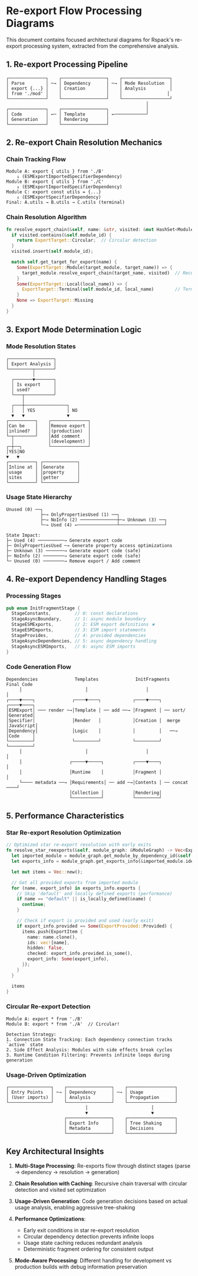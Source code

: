 # Re-export Flow Processing Diagrams

This document contains focused architectural diagrams for Rspack's re-export processing system, extracted from the comprehensive analysis.

## 1. Re-export Processing Pipeline

```
┌──────────────┐    ┌─────────────────┐    ┌──────────────────┐
│ Parse        │ ─→ │ Dependency      │ ─→ │ Mode Resolution  │
│ export {...} │    │ Creation        │    │ Analysis         │
│ from './mod' │    │                 │    │                 │
└──────────────┘    └─────────────────┘    └──────────────────┘
                                                     │
┌──────────────┐    ┌─────────────────┐              │
│ Code         │ ←─ │ Template        │ ←────────────┘
│ Generation   │    │ Rendering       │
└──────────────┘    └─────────────────┘
```

## 2. Re-export Chain Resolution Mechanics

### Chain Tracking Flow
```
Module A: export { utils } from './B'
    ↓ (ESMExportImportedSpecifierDependency)
Module B: export { utils } from './C'
    ↓ (ESMExportImportedSpecifierDependency)
Module C: export const utils = {...}
    ↓ (ESMExportSpecifierDependency)
Final: A.utils → B.utils → C.utils (terminal)
```

### Chain Resolution Algorithm
```rust
fn resolve_export_chain(&self, name: &str, visited: &mut HashSet<ModuleId>) -> ExportTarget {
  if visited.contains(&self.module_id) {
    return ExportTarget::Circular;  // Circular detection
  }
  visited.insert(self.module_id);

  match self.get_target_for_export(name) {
    Some(ExportTarget::Module(target_module, target_name)) => {
      target_module.resolve_export_chain(target_name, visited)  // Recurse
    }
    Some(ExportTarget::Local(local_name)) => {
      ExportTarget::Terminal(self.module_id, local_name)        // Terminal
    }
    None => ExportTarget::Missing
  }
}
```

## 3. Export Mode Determination Logic

### Mode Resolution States
```
┌─────────────────┐
│ Export Analysis │
└─────────┬───────┘
          │
  ┌───────▼───────┐
  │ Is export     │
  │ used?         │
  └───┬───────────┘
      │
  ┌───┼────────────────┐
  │   │ YES            │ NO
  ▼   ▼                ▼
┌──────────┐    ┌──────────────┐
│Can be    │    │Remove export │
│inlined?  │    │(production)  │
└─┬────────┘    │Add comment   │
  │             │(development) │
┌─┼──┐          └──────────────┘
│YES│NO
▼   ▼
┌──────────┐ ┌─────────────┐
│Inline at │ │Generate     │
│usage     │ │property     │
│sites     │ │getter       │
└──────────┘ └─────────────┘
```

### Usage State Hierarchy
```
Unused (0) ──┐
             ├─→ OnlyPropertiesUsed (1) ──┐
             ├─→ NoInfo (2) ──────────────┼─→ Unknown (3) ──┐
             └─→ Used (4) ←───────────────┴─────────────────┘

State Impact:
├─ Used (4) ──────────→ Generate export code
├─ OnlyPropertiesUsed ─→ Generate property access optimizations
├─ Unknown (3) ───────→ Generate export code (safe)
├─ NoInfo (2) ────────→ Generate export code (safe)
└─ Unused (0) ────────→ Remove export / Add comment
```

## 4. Re-export Dependency Handling Stages

### Processing Stages
```rust
pub enum InitFragmentStage {
  StageConstants,         // 0: const declarations
  StageAsyncBoundary,     // 1: async module boundary
  StageESMExports,        // 2: ESM export definitions ★
  StageESMImports,        // 3: ESM import statements
  StageProvides,          // 4: provided dependencies
  StageAsyncDependencies, // 5: async dependency handling
  StageAsyncESMImports,   // 6: async ESM imports
}
```

### Code Generation Flow
```
Dependencies              Templates              InitFragments           Final Code
     │                        │                      │                    │
┌────▼────┐              ┌────▼────┐            ┌────▼────┐          ┌────▼────┐
│ESMExport│ ─── render ─→│Template │ ── add ──→ │Fragment │ ── sort/│Generated│
│Specifier│              │Render   │            │Creation │  merge │JavaScript│
│Dependency│             │Logic    │            │         │   ──→  │Code     │
└─────────┘              └─────────┘            └─────────┘        └─────────┘
     │                        │                      │                    │
     │                  ┌─────▼─────┐           ┌────▼────┐               │
     │                  │Runtime    │           │Fragment │               │
     └──── metadata ──→ │Requirements│ ── add ─→│Contents │ ── concat ────┘
                        │Collection │           │Rendering│
                        └───────────┘           └─────────┘
```

## 5. Performance Characteristics

### Star Re-export Resolution Optimization
```rust
// Optimized star re-export resolution with early exits
fn resolve_star_reexports(&self, module_graph: &ModuleGraph) -> Vec<ExportItem> {
  let imported_module = module_graph.get_module_by_dependency_id(&self.id)?;
  let exports_info = module_graph.get_exports_info(&imported_module.identifier());

  let mut items = Vec::new();

  // Get all provided exports from imported module
  for (name, export_info) in exports_info.exports {
    // Skip 'default' and locally defined exports (performance)
    if name == "default" || is_locally_defined(&name) {
      continue;
    }

    // Check if export is provided and used (early exit)
    if export_info.provided == Some(ExportProvided::Provided) {
      items.push(ExportItem {
        name: name.clone(),
        ids: vec![name],
        hidden: false,
        checked: export_info.provided.is_some(),
        export_info: Some(export_info),
      });
    }
  }

  items
}
```

### Circular Re-export Detection
```
Module A: export * from './B'
Module B: export * from './A'  // Circular!

Detection Strategy:
1. Connection State Tracking: Each dependency connection tracks `active` state
2. Side Effect Analysis: Modules with side effects break cycles
3. Runtime Condition Filtering: Prevents infinite loops during generation
```

### Usage-Driven Optimization
```
┌────────────────┐    ┌─────────────────┐    ┌──────────────────┐
│ Entry Points   │ ─→ │ Dependency      │ ─→ │ Usage            │
│ (User imports) │    │ Analysis        │    │ Propagation      │
└────────────────┘    └─────────────────┘    └──────────────────┘
                              │                        │
                              ▼                        ▼
                      ┌─────────────────┐    ┌──────────────────┐
                      │ Export Info     │    │ Tree Shaking     │
                      │ Metadata        │    │ Decisions        │
                      └─────────────────┘    └──────────────────┘
```

## Key Architectural Insights

1. **Multi-Stage Processing**: Re-exports flow through distinct stages (parse → dependency → resolution → generation)

2. **Chain Resolution with Caching**: Recursive chain traversal with circular detection and visited set optimization

3. **Usage-Driven Generation**: Code generation decisions based on actual usage analysis, enabling aggressive tree-shaking

4. **Performance Optimizations**:
   - Early exit conditions in star re-export resolution
   - Circular dependency detection prevents infinite loops
   - Usage state caching reduces redundant analysis
   - Deterministic fragment ordering for consistent output

5. **Mode-Aware Processing**: Different handling for development vs production builds with debug information preservation
